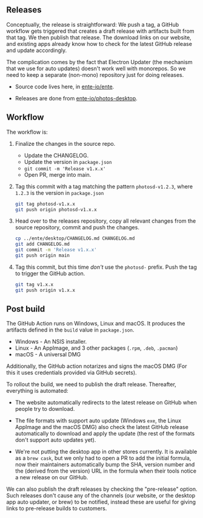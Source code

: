 ## Releases

Conceptually, the release is straightforward: We push a tag, a GitHub workflow
gets triggered that creates a draft release with artifacts built from that tag.
We then publish that release. The download links on our website, and existing
apps already know how to check for the latest GitHub release and update
accordingly.

The complication comes by the fact that Electron Updater (the mechanism that we
use for auto updates) doesn't work well with monorepos. So we need to keep a
separate (non-mono) repository just for doing releases.

-   Source code lives here, in [ente-io/ente](https://github.com/ente-io/ente).

-   Releases are done from
    [ente-io/photos-desktop](https://github.com/ente-io/photos-desktop).

## Workflow

The workflow is:

1.  Finalize the changes in the source repo.

    - Update the CHANGELOG.
    - Update the version in `package.json`
    - `git commit -m 'Release v1.x.x'`
    - Open PR, merge into main.


2.  Tag this commit with a tag matching the pattern `photosd-v1.2.3`, where
    `1.2.3` is the version in `package.json`

    ```sh
    git tag photosd-v1.x.x
    git push origin photosd-v1.x.x
    ```

3.  Head over to the releases repository, copy all relevant changes from the
    source repository, commit and push the changes.

    ```sh
    cp ../ente/desktop/CHANGELOG.md CHANGELOG.md
    git add CHANGELOG.md
    git commit -m 'Release v1.x.x'
    git push origin main
    ```

4.  Tag this commit, but this time _don't_ use the `photosd-` prefix. Push the
    tag to trigger the GitHub action.

    ```sh
    git tag v1.x.x
    git push origin v1.x.x
    ```

## Post build

The GitHub Action runs on Windows, Linux and macOS. It produces the artifacts
defined in the `build` value in `package.json`.

-   Windows - An NSIS installer.
-   Linux - An AppImage, and 3 other packages (`.rpm`, `.deb`, `.pacman`)
-   macOS - A universal DMG

Additionally, the GitHub action notarizes and signs the macOS DMG (For this it
uses credentials provided via GitHub secrets).

To rollout the build, we need to publish the draft release. Thereafter,
everything is automated:

-   The website automatically redirects to the latest release on GitHub when
    people try to download.

-   The file formats with support auto update (Windows `exe`, the Linux AppImage
    and the macOS DMG) also check the latest GitHub release automatically to
    download and apply the update (the rest of the formats don't support auto
    updates yet).

-   We're not putting the desktop app in other stores currently. It is available
    as a `brew cask`, but we only had to open a PR to add the initial formula,
    now their maintainers automatically bump the SHA, version number and the
    (derived from the version) URL in the formula when their tools notice a new
    release on our GitHub.

We can also publish the draft releases by checking the "pre-release" option.
Such releases don't cause any of the channels (our website, or the desktop app
auto updater, or brew) to be notified, instead these are useful for giving links
to pre-release builds to customers.
